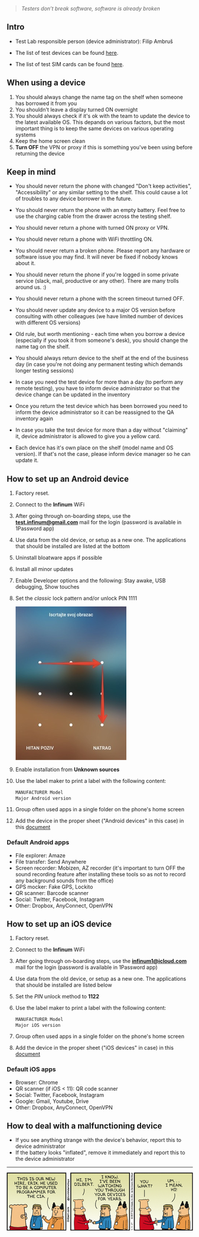 > *Testers don’t break software, software is already broken*

## Intro

- Test Lab responsible person (device administrator): Filip Ambruš

- The list of test devices can be found [here](https://docs.google.com/spreadsheets/d/1ttmpe-ZuKQY4SAxtmVgl5Q3MfytPWcY29dJePEKRUb4/edit#gid=1483315145 "awesome souce").

- The list of test SIM cards can be found [here](https://docs.google.com/spreadsheets/d/1fSOrhScMlBDPPeBc70RfD3Xhqc-iQ0BwlESYStDn5wU).

## When using a device

1. You should always change the name tag on the shelf when someone has borrowed it from you
2. You shouldn't leave a display turned ON overnight
3. You should always check if it's ok with the team to update the device to the latest available OS. This depands on various factors, but the most important thing is to keep the same devices on various operating systems
4. Keep the home screen clean
5. **Turn OFF** the VPN or proxy if this is something you've been using before returning the device

## Keep in mind

- You should never return the phone with changed "Don't keep activities", "Accessibility" or any similar setting to the shelf. This could cause a lot of troubles to any device borrower in the future.

- You should never return the phone with an empty battery. Feel free to use the charging cable from the drawer across the testing shelf.

- You should never return a phone with turned ON proxy or VPN.

- You should never return a phone with WiFi throttling ON.

- You should never return a broken phone. Please report any hardware or software issue you may find. It will never be fixed if nobody knows about it.

- You should never return the phone if you're logged in some private service (slack, mail, productive or any other). There are many trolls around us. :)

- You should never return a phone with the screen timeout turned OFF.

- You should never update any device to a major OS version before consulting with other colleagues (we have limited number of devices with different OS versions)

- Old rule, but worth mentioning - each time when you borrow a device (especially if you took it from someone's desk), you should change the name tag on the shelf.

- You should always return device to the shelf at the end of the business day (in case you're not doing any permanent testing which demands longer testing sessions)

- In case you need the test device for more than a day (to perform any remote testing), you have to inform device administrator so that the device change can be updated in the inventory

- Once you return the test device which has been borrowed you need to inform the device administrator so it can be reassigned to the QA inventory again

- In case you take the test device for more than a day without "claiming" it, device administrator is allowed to give you a yellow card.

- Each device has it's own place on the shelf (model name and OS version). If that's not the case, please inform device manager so he can update it.

## How to set up an Android device

1. Factory reset.
2. Connect to the **Infinum** WiFi
3. After going through on-boarding steps, use the **test.infinum@gmail.com** mail for the login (password is available in 1Password app)
4. Use data from the old device, or setup as a new one. The applications that should be installed are listed at the bottom
5. Uninstall bloatware apps if possible
6. Install all minor updates
7. Enable Developer options and the following: Stay awake, USB debugging, Show touches
8. Set the _classic_ lock pattern and/or unlock PIN 1111

	![lock-pattern.jpg](/img/lock-pattern.jpg)
9. Enable installation from **Unknown sources**
10. Use the label maker to print a label with the following content:

	```
	MANUFACTURER Model
	Major Android version
	```
11. Group often used apps in a single folder on the phone's home screen
12. Add the device in the proper sheet ("Android devices" in this case) in this [document](https://docs.google.com/spreadsheets/d/1ttmpe-ZuKQY4SAxtmVgl5Q3MfytPWcY29dJePEKRUb4/edit#gid=1483315145)


### Default Android apps

- File explorer: Amaze
- File transfer: Send Anywhere
- Screen recorder: Mobizen, AZ recorder (it's important to turn OFF the sound recording feature after installing these tools so as not to record any background sounds from the office)
- GPS mocker: Fake GPS, Lockito
- QR scanner: Barcode scanner
- Social: Twitter, Facebook, Instagram
- Other: Dropbox, AnyConnect, OpenVPN

## How to set up an iOS device

1. Factory reset.
2. Connect to the **Infinum** WiFi
3. After going through on-boarding steps, use the **infinum1@icloud.com** mail for the login (password is available in 1Password app)
4. Use data from the old device, or setup as a new one. The applications that should be installed are listed below
5. Set the _PIN_ unlock method to **1122**
6. Use the label maker to print a label with the following content:

	```
	MANUFACTURER Model
	Major iOS version
	```
7. Group often used apps in a single folder on the phone's home screen
8. Add the device in the proper sheet ("iOS devices" in case) in this [document](https://docs.google.com/spreadsheets/d/1ttmpe-ZuKQY4SAxtmVgl5Q3MfytPWcY29dJePEKRUb4/edit#gid=1483315145)

### Default iOS apps

- Browser: Chrome
- QR scanner (if iOS < 11): QR code scanner
- Social: Twitter, Facebook, Instagram
- Google: Gmail, Youtube, Drive
- Other: Dropbox, AnyConnect, OpenVPN

## How to deal with a malfunctioning device

- If you see anything strange with the device's behavior, report this to device administrator
- If the battery looks "inflated", remove it immediately and report this to the device administrator

---

![test-device-management.gif](/img/test-device-management.gif)
